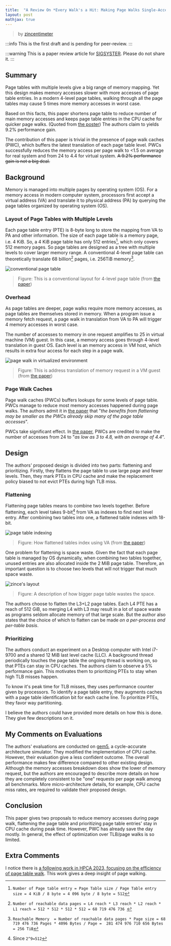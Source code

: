 ```yaml
---
title:  "A Review On *Every Walk's a Hit: Making Page Walks Single-Access Cache Hits*"
layout: post
mathjax: true
---
```



> by [zincentimeter](https://t.me/zincentimeter)

:::info
This is the first draft and is pending for peer-review.
:::

:::warning
This is a paper review article for [SIGSYSTER](https://t.me/sigsyster).  Please do not share it.
:::


## Summary

Page tables with multiple levels give a big range of memory mapping.  Yet this design makes memory accesses slower with more accesses of page table entries.  In a modern 4-level page tables, walking through all the page tables may cause 5 times more memory accesses in worst case.

Based on this facts, this paper shortens page table to reduce number of main memory accesses and keeps page table entries in the CPU cache for quicker page walks.  (Quoted from [the poster](https://iamchanghyunpark.github.io/slides/ASPLOS22-FlattenPrioritize-Poster.pdf))  The authors claim to yields 9.2% performance gain.

The contribution of this paper is trivial in the presence of page walk caches (PWC), which buffers the latest translation of each page table level.  PWCs successfully reduces the memory access per page walk to <1.5 on average for real system and from 24 to 4.4 for virtual system.  ~~A 9.2% performance gain is not a big deal.~~

## Background

Memory is managed into multiple pages by operating system (OS).  For a memory access in modern computer system,  processors first accept a virtual address (VA) and translate it to physical address (PA) by querying the page tables organized by operating system (OS).

### Layout of Page Tables with Multiple Levels

Each page table entry (PTE) is 8-byte long to store the mapping from VA to PA and other information.  The size of each page table is a memory page,  i.e. 4 KiB.  So,  a 4 KiB page table has only 512 entries[^calc_1],  which only covers 512 memory pages.  So page tables are designed as a tree with multiple levels to cover larger memory range.  A conventional 4-level page table can theoretically translate 68 billion[^calc_2] pages,  i.e. 256TiB memory[^calc_3].


![conventional page table](https://i.imgur.com/JU0vatO.png)

> Figure:  This is a conventional layout for 4-level page table (from [the paper](https://doi.org/10.1145/3503222.3507718))

### Overhead

As page tables are deeper, page walks require more memory accesses,  as page tables are themselves stored in memory.  When a program issue a memory fetch request, a page walk in translation from VA to PA will trigger 4 memory accesses in worst case.

The number of accesses to memory in one request amplifies to 25 in virtual machine (VM) guest.  In this case,  a memory access goes through 4-level translation in guest OS.  Each level is an memory access in VM host, which results in extra four access for each step in a page walk.

![page walk in virtualized environment](https://i.imgur.com/SQwJMZI.png)

> Figure:  This is address translation of memory request in a VM guest (from [the paper](https://doi.org/10.1145/3503222.3507718))

### Page Walk Caches

Page walk caches (PWCs) buffers lookups for some levels of page table.  PWCs manage to reduce most memory accesses happened during page walks.  The authors admit it in [the paper](https://doi.org/10.1145/3503222.3507718) that "*the benefits from flattening may be smaller as the PWCs already skip many of the page table accesses*".

PWCs take significant effect.  In [the paper](https://doi.org/10.1145/3503222.3507718), PWCs are credited to make the number of accesses from 24 to "*as low as 3 to 4.8, with an average of 4.4*".

## Design

The authors' proposed design is divided into two parts:  flattening and prioritizing.  Firstly, they flattens the page table to use large page and fewer levels.  Then, they mark PTEs in CPU cache and make the replacement policy biased to not evict PTEs during high TLB miss.

### Flattening

Flattening page tables means to combine two levels together.  Before flattening,  each level takes 9-bit[^calc_4] from VA as indexes to find next level entry.  After combining two tables into one,  a flattened table indexes with 18-bit.

![page table indexing](https://i.imgur.com/gtrB0e3.png)

> Figure:  How flattened tables index using VA (from [the paper](https://doi.org/10.1145/3503222.3507718))

One problem for flattening is space waste.  Given the fact that each page table is managed by OS dynamically,  when combining two tables together,  unused entries are also allocated inside the 2 MiB page table.  Therefore, an important question is to choose two levels that will not trigger that much space waste.

![zince's layout](https://i.imgur.com/ZU36gbr.png)

> Figure:  A description of how bigger page table wastes the space.

The authors choose to flatten the L3+L2 page tables.  Each L4 PTE has a reach of 512 GiB, so merging L4 with L3 may result in a lot of space waste as programs seldom allocate memory of that large scale.  But the author also states that the choice of which to flatten can be made *on a per-process and per-table basis*.

### Prioritizing

The authors conduct an experiment on a Desktop computer with Intel i7-9700 and a shared 12 MiB last level cache (LLC).  A background thread periodically touches the page table the ongoing thread is working on, so that PTEs can stay in CPU caches.  The authors claim to observe a 5% performance gain.  This motivates them to prioritizing PTEs to stay when high TLB misses happen.

To know it's peak time for TLB misses, they uses performance counter given by processors.  To identify a page table entry, they augments caches with a page table identification bit for each cache line.  To prioritize PTEs, they favor way partitioning.

I believe the authors could have provided more details on how this is done.  They give few descriptions on it.

## My Comments on Evaluations

The authors' evaluations are conducted on [gem5](https://gem5.org), a cycle-accurate architecture simulator.  They modified the implementation of CPU cache.  However, their evaluation give a less confident outcome.  The overall performance makes few difference compared to other existing design.  Although the memory accesses breakdown does show the lower of memory request, but the authors are encouraged to describe more details on how they are completely consistent to be "one" requests per page walk among all benchmarks.  More micro-architecture details, for example, CPU cache miss rates, are required to validate their proposed design.

## Conclusion

This paper gives two proposals to reduce memory accesses during page walk,  flattening the page table and prioritizing page table entries' stay in CPU cache during peak time.  However,  PWC has already save the day mostly.  In general,  the effect of optimization over TLB/page walks is so limited.

## Extra Comments

I notice there is [a following work in HPCA 2023,  focusing on the efficiency of page table walk](https://ieeexplore.ieee.org/abstract/document/10071054).  This work gives a deep insight of page walking.



[^calc_1]: `Number of Page table entry = Page Table size / Page Table entry size = 4 KiB / 8 byte = 4 096 byte / 8 byte = 512`
[^calc_2]: `Number of reachable data pages = L4 reach * L3 reach * L2 reach * L1 reach = 512 * 512 * 512 * 512 = 68 719 476 736 `
[^calc_3]: `Reachable Memory  = Number of reachable data pages * Page size = 68 719 476 736 Pages * 4096 Bytes / Page =  281 474 976 710 656 Bytes = 256 TiB`
[^calc_4]: Since `2^9=512`
